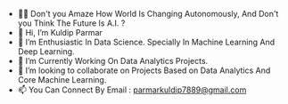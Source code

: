 - 🤷‍♂️ Don't you Amaze How World Is Changing Autonomously, And Don't you Think The Future Is A.I. ? 
- 👋 Hi, I’m Kuldip Parmar 
- 👀 I’m Enthusiastic In Data Science. Specially In Machine Learning And Deep Learning.
- 🌱 I’m Currently Working On Data Analytics Projects.
- 💞️ I’m looking to collaborate on Projects Based on Data Analytics And Core Machine Learning.
- 📫 You Can Connect By Email : parmarkuldip7889@gmail.com

<!---
kuldip-datascience/kuldip-datascience is a ✨ special ✨ repository because its `README.md` (this file) appears on your GitHub profile.
You can click the Preview link to take a look at your changes.
--->
